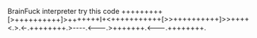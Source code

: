 BrainFuck interpreter
try this code +++++++++[>++++++++++]>+++++++I+<+++++++++++[>>++++++++++]>>++++<.>.<-.++++++++.>----.<---.>+++++++.<---.++++++++.
